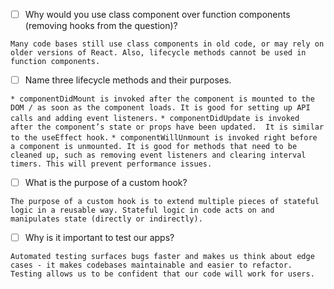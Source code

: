 - [ ] Why would you use class component over function components (removing hooks from the question)?

`Many code bases still use class components in old code, or may rely on older versions of React. Also, lifecycle methods cannot be used in function components.`

- [ ] Name three lifecycle methods and their purposes.

`* componentDidMount is invoked after the component is mounted to the DOM / as soon as the component loads. It is good for setting up API calls and adding event listeners.`
`* componentDidUpdate is invoked after the component’s state or props have been updated.  It is similar to the useEffect hook.`
`* componentWillUnmount is invoked right before a component is unmounted. It is good for methods that need to be cleaned up, such as removing event listeners and clearing interval timers. This will prevent performance issues.`

- [ ] What is the purpose of a custom hook?

`The purpose of a custom hook is to extend multiple pieces of stateful logic in a reusable way. Stateful logic in code acts on and manipulates state (directly or indirectly).`

- [ ] Why is it important to test our apps?

`Automated testing surfaces bugs faster and makes us think about edge cases - it makes codebases maintainable and easier to refactor. Testing allows us to be confident that our code will work for users.`